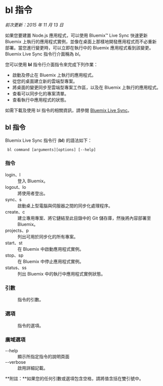 # bl 指令

*前次更新：2015 年 11 月 13 日*

如果您要建置 Node.js 應用程式，可以使用 Bluemix™ Live Sync 快速更新 Bluemix 上執行的應用程式實例，並像在桌面上那樣地開發應用程式而不必重新部署。當您進行變更時，可以立即在執行中的 Bluemix 應用程式看到該變更。Bluemix Live Sync 指令行介面稱為 *bl*。

您可以使用 **bl** 指令行介面指令來完成下列作業：

* 啟動及停止在 Bluemix 上執行的應用程式。
* 從您的桌面建立新的雲端型專案。
* 將桌面的變更同步至雲端型專案工作區，以及在 Bluemix 上執行的應用程式。
* 查看可以同步化的專案清單。
* 查看執行中應用程式的狀態。

如需下載及使用 bl 指令的相關資訊，請參閱 [Bluemix Live Sync](https://www.ng.bluemix.net/docs/manageapps/bluemixlive.html#bluemixlive)。

## bl 指令

Bluemix Live Sync 指令行 (**bl**) 的語法如下：

``` bl command [arguments][options] [--help]```

### 指令
<dl>
<dt>login、l</dt>
<dd>登入 Bluemix。</dd>
<dt>logout、lo</dt>
<dd>將使用者登出。</dd>
<dt>sync、s</dt>
<dd>啟動桌上型電腦與伺服器之間的同步化處理程序。</dd>
<dt>create、c</dt>
<dd>建立專用專案、將它鏈結至此目錄中的 Git 儲存庫，然後將內容部署至 Bluemix。</dd>
<dt>projects、p</dt>
<dd>列出可用於同步化的所有專案。</dd>
<dt>start、st</dt>
<dd>在 Bluemix 中啟動應用程式實例。</dd>
<dt>stop、sp</dt>
<dd>在 Bluemix 中停止應用程式實例。</dd>
<dt>status、ss</dt>
<dd>列出 Bluemix 中的執行中應用程式實例狀態。</dd>
</dl>

### 引數
<dl>
<dd>指令的引數。</dd>
</dl>

### 選項
<dl>
<dd>指令的選項。</dd>
</dl>

### 廣域選項
<dl>
<dt>--help</dt>
<dd>顯示所指定指令的說明頁面</dd>
<dt>--verbose</dt>
<dd>啟用詳細記載。</dd>
</dl>

**附註：**如果您的任何引數或選項包含空格，請將值含括在雙引號中。
